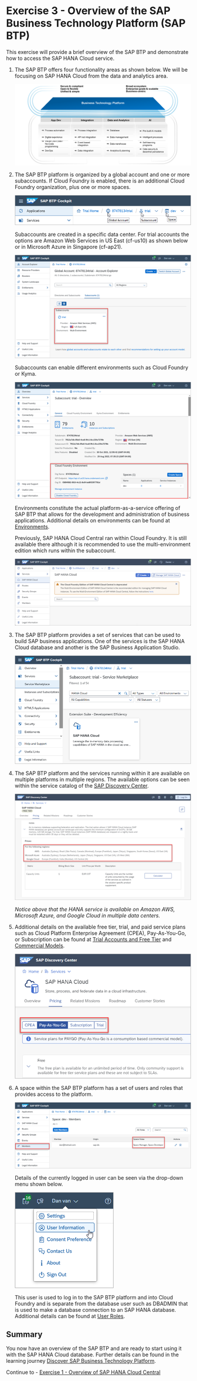 # Exercise 3 - Overview of the SAP Business Technology Platform (SAP BTP)

This exercise will provide a brief overview of the SAP BTP and demonstrate how to access the SAP HANA Cloud service.  

1. The SAP BTP offers four functionality areas as shown below.  We will be focusing on SAP HANA Cloud from the data and analytics area.

    ![SAP Business Technology Platform overview](images/BTP.png)

2. The SAP BTP platform is organized by a global account and one or more subaccounts. If Cloud Foundry is enabled, there is an additional Cloud Foundry organization, plus one or more spaces.

    ![Global account, subaccount, space](images/btp-structure.png)

    Subaccounts are created in a specific data center.  For trial accounts the options are Amazon Web Services in US East (cf-us10) as shown below or in Microsoft Azure in Singapore (cf-ap21).

    ![SAP BTP subaccount](images/subaccount.png)

    Subaccounts can enable different environments such as Cloud Foundry or Kyma.
    
    ![runtime environments](images/cloud-foundry.png)

    Environments constitute the actual platform-as-a-service offering of SAP BTP that allows for the development and administration of business applications.  Additional details on environments can be found at [Environments](https://help.sap.com/docs/BTP/65de2977205c403bbc107264b8eccf4b/15547f7e7ecd47ee9fa052b0e18c7b0a.html).

    Previously, SAP HANA Cloud Central ran within Cloud Foundry.  It is still available there although it is recommended to use the multi-environment edition which runs within the subaccount.

    ![deprecation warning](images/cloud-foundry-space.png)

3. The SAP BTP platform provides a set of services that can be used to build SAP business applications.  One of the services is the SAP HANA Cloud database and another is the SAP Business Application Studio.

    ![](images/service-marketplace.png)

4. The SAP BTP platform and the services running within it are available on multiple platforms in multiple regions.  The available options can be seen within the service catalog of the [SAP Discovery Center](https://discovery-center.cloud.sap/serviceCatalog/sap-hana-cloud?region=all&tab=service_plan&commercialModel=payg).

     ![](images/availability.png)

    *Notice above that the HANA service is available on Amazon AWS, Microsoft Azure, and Google Cloud in multiple data centers.*

5. Additional details on the available free tier, trial, and paid service plans such as Cloud Platform Enterprise Agreement (CPEA), Pay-As-You-Go, or Subscription can be found at [Trial Accounts and Free Tier](https://help.sap.com/docs/BTP/65de2977205c403bbc107264b8eccf4b/046f127f2a614438b616ccfc575fdb16.html) and [Commercial Models](https://help.sap.com/docs/BTP/65de2977205c403bbc107264b8eccf4b/263d40009a5a4237a62e8f5c05ee641e.html).

    ![](images/account-types.png)

6. A space within the SAP BTP platform has a set of users and roles that provides access to the platform.  

    ![](images/users.png)

    Details of the currently logged in user can be seen via the drop-down menu shown below.
  
    ![](images/btp-user.png)

    This user is used to log in to the SAP BTP platform and into Cloud Foundry and is separate from the database user such as DBADMIN that is used to make a database connection to an SAP HANA database.  Additional details can be found at [User Roles](https://docs.cloudfoundry.org/concepts/roles.html#roles).

## Summary

You now have an overview of the SAP BTP and are ready to start using it with the SAP HANA Cloud database.  Further details can be found in the learning journey [Discover SAP Business Technology Platform](https://learning.sap.com/learning-journey/discover-sap-business-technology-platform).

Continue to - [Exercise 1 - Overview of SAP HANA Cloud Central](../../hana_cloud_central/ex1-overview/README.md)

